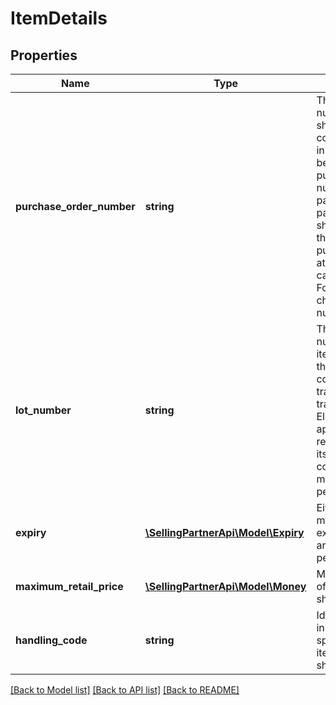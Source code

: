 # ItemDetails

## Properties
Name | Type | Description | Notes
------------ | ------------- | ------------- | -------------
**purchase_order_number** | **string** | The purchase order number for the shipment being confirmed. If the items in this shipment belong to multiple purchase order numbers that are in particular carton or pallet within the shipment, then provide the purchaseOrderNumber at the appropriate carton or pallet level. Formatting Notes: 8-character alpha-numeric code. | [optional] 
**lot_number** | **string** | The batch or lot number associates an item with information the manufacturer considers relevant for traceability of the trade item to which the Element String is applied. The data may refer to the trade item itself or to items contained. This field is mandatory for all perishable items. | [optional] 
**expiry** | [**\SellingPartnerApi\Model\Expiry**](Expiry.md) | Either expiryDate or mfgDate and expiryAfterDuration are mandatory for perishable items. | [optional] 
**maximum_retail_price** | [**\SellingPartnerApi\Model\Money**](Money.md) | Maximum retail price of the item being shipped. | [optional] 
**handling_code** | **string** | Identification of the instructions on how specified item/carton/pallet should be handled. | [optional] 

[[Back to Model list]](../README.md#documentation-for-models) [[Back to API list]](../README.md#documentation-for-api-endpoints) [[Back to README]](../README.md)


